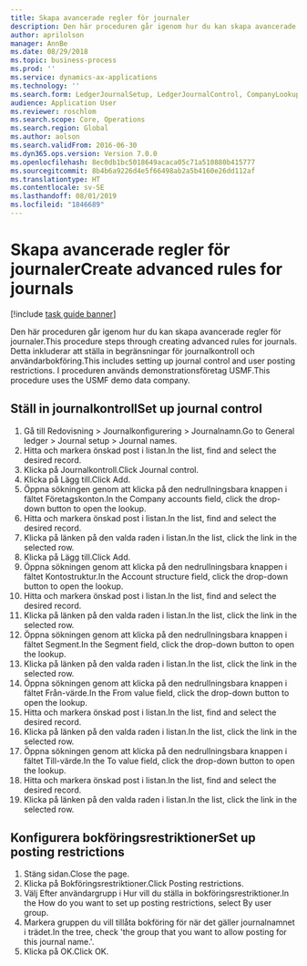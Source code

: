 ```yaml
---
title: Skapa avancerade regler för journaler
description: Den här proceduren går igenom hur du kan skapa avancerade regler för journaler.
author: aprilolson
manager: AnnBe
ms.date: 08/29/2018
ms.topic: business-process
ms.prod: ''
ms.service: dynamics-ax-applications
ms.technology: ''
ms.search.form: LedgerJournalSetup, LedgerJournalControl, CompanyLookup, LedgerJournalPostControl
audience: Application User
ms.reviewer: roschlom
ms.search.scope: Core, Operations
ms.search.region: Global
ms.author: aolson
ms.search.validFrom: 2016-06-30
ms.dyn365.ops.version: Version 7.0.0
ms.openlocfilehash: 8ec0db1bc5018649acaca05c71a510880b415777
ms.sourcegitcommit: 8b4b6a9226d4e5f66498ab2a5b4160e26dd112af
ms.translationtype: HT
ms.contentlocale: sv-SE
ms.lasthandoff: 08/01/2019
ms.locfileid: "1846689"
---
```

# <a name="create-advanced-rules-for-journals"></a><span data-ttu-id="0a3e0-103">Skapa avancerade regler för journaler</span><span class="sxs-lookup"><span data-stu-id="0a3e0-103">Create advanced rules for journals</span></span>

[!include [task guide banner](../../includes/task-guide-banner.md)]

<span data-ttu-id="0a3e0-104">Den här proceduren går igenom hur du kan skapa avancerade regler för journaler.</span><span class="sxs-lookup"><span data-stu-id="0a3e0-104">This procedure steps through creating advanced rules for journals.</span></span> <span data-ttu-id="0a3e0-105">Detta inkluderar att ställa in begränsningar för journalkontroll och användarbokföring.</span><span class="sxs-lookup"><span data-stu-id="0a3e0-105">This includes setting up journal control and user posting restrictions.</span></span> <span data-ttu-id="0a3e0-106">I proceduren används demonstrationsföretag USMF.</span><span class="sxs-lookup"><span data-stu-id="0a3e0-106">This procedure uses the USMF demo data company.</span></span>


## <a name="set-up-journal-control"></a><span data-ttu-id="0a3e0-107">Ställ in journalkontroll</span><span class="sxs-lookup"><span data-stu-id="0a3e0-107">Set up journal control</span></span>
1. <span data-ttu-id="0a3e0-108">Gå till Redovisning > Journalkonfigurering > Journalnamn.</span><span class="sxs-lookup"><span data-stu-id="0a3e0-108">Go to General ledger > Journal setup > Journal names.</span></span>
2. <span data-ttu-id="0a3e0-109">Hitta och markera önskad post i listan.</span><span class="sxs-lookup"><span data-stu-id="0a3e0-109">In the list, find and select the desired record.</span></span>
3. <span data-ttu-id="0a3e0-110">Klicka på Journalkontroll.</span><span class="sxs-lookup"><span data-stu-id="0a3e0-110">Click Journal control.</span></span>
4. <span data-ttu-id="0a3e0-111">Klicka på Lägg till.</span><span class="sxs-lookup"><span data-stu-id="0a3e0-111">Click Add.</span></span>
5. <span data-ttu-id="0a3e0-112">Öppna sökningen genom att klicka på den nedrullningsbara knappen i fältet Företagskonton.</span><span class="sxs-lookup"><span data-stu-id="0a3e0-112">In the Company accounts field, click the drop-down button to open the lookup.</span></span>
6. <span data-ttu-id="0a3e0-113">Hitta och markera önskad post i listan.</span><span class="sxs-lookup"><span data-stu-id="0a3e0-113">In the list, find and select the desired record.</span></span>
7. <span data-ttu-id="0a3e0-114">Klicka på länken på den valda raden i listan.</span><span class="sxs-lookup"><span data-stu-id="0a3e0-114">In the list, click the link in the selected row.</span></span>
8. <span data-ttu-id="0a3e0-115">Klicka på Lägg till.</span><span class="sxs-lookup"><span data-stu-id="0a3e0-115">Click Add.</span></span>
9. <span data-ttu-id="0a3e0-116">Öppna sökningen genom att klicka på den nedrullningsbara knappen i fältet Kontostruktur.</span><span class="sxs-lookup"><span data-stu-id="0a3e0-116">In the Account structure field, click the drop-down button to open the lookup.</span></span>
10. <span data-ttu-id="0a3e0-117">Hitta och markera önskad post i listan.</span><span class="sxs-lookup"><span data-stu-id="0a3e0-117">In the list, find and select the desired record.</span></span>
11. <span data-ttu-id="0a3e0-118">Klicka på länken på den valda raden i listan.</span><span class="sxs-lookup"><span data-stu-id="0a3e0-118">In the list, click the link in the selected row.</span></span>
12. <span data-ttu-id="0a3e0-119">Öppna sökningen genom att klicka på den nedrullningsbara knappen i fältet Segment.</span><span class="sxs-lookup"><span data-stu-id="0a3e0-119">In the Segment field, click the drop-down button to open the lookup.</span></span>
13. <span data-ttu-id="0a3e0-120">Klicka på länken på den valda raden i listan.</span><span class="sxs-lookup"><span data-stu-id="0a3e0-120">In the list, click the link in the selected row.</span></span>
14. <span data-ttu-id="0a3e0-121">Öppna sökningen genom att klicka på den nedrullningsbara knappen i fältet Från-värde.</span><span class="sxs-lookup"><span data-stu-id="0a3e0-121">In the From value field, click the drop-down button to open the lookup.</span></span>
15. <span data-ttu-id="0a3e0-122">Hitta och markera önskad post i listan.</span><span class="sxs-lookup"><span data-stu-id="0a3e0-122">In the list, find and select the desired record.</span></span>
16. <span data-ttu-id="0a3e0-123">Klicka på länken på den valda raden i listan.</span><span class="sxs-lookup"><span data-stu-id="0a3e0-123">In the list, click the link in the selected row.</span></span>
17. <span data-ttu-id="0a3e0-124">Öppna sökningen genom att klicka på den nedrullningsbara knappen i fältet Till-värde.</span><span class="sxs-lookup"><span data-stu-id="0a3e0-124">In the To value field, click the drop-down button to open the lookup.</span></span>
18. <span data-ttu-id="0a3e0-125">Hitta och markera önskad post i listan.</span><span class="sxs-lookup"><span data-stu-id="0a3e0-125">In the list, find and select the desired record.</span></span>
19. <span data-ttu-id="0a3e0-126">Klicka på länken på den valda raden i listan.</span><span class="sxs-lookup"><span data-stu-id="0a3e0-126">In the list, click the link in the selected row.</span></span>

## <a name="set-up-posting-restrictions"></a><span data-ttu-id="0a3e0-127">Konfigurera bokföringsrestriktioner</span><span class="sxs-lookup"><span data-stu-id="0a3e0-127">Set up posting restrictions</span></span>
1. <span data-ttu-id="0a3e0-128">Stäng sidan.</span><span class="sxs-lookup"><span data-stu-id="0a3e0-128">Close the page.</span></span>
2. <span data-ttu-id="0a3e0-129">Klicka på Bokföringsrestriktioner.</span><span class="sxs-lookup"><span data-stu-id="0a3e0-129">Click Posting restrictions.</span></span>
3. <span data-ttu-id="0a3e0-130">Välj Efter användargrupp i Hur vill du ställa in bokföringsrestriktioner.</span><span class="sxs-lookup"><span data-stu-id="0a3e0-130">In the How do you want to set up posting restrictions, select By user group.</span></span>
4. <span data-ttu-id="0a3e0-131">Markera gruppen du vill tillåta bokföring för när det gäller journalnamnet i trädet.</span><span class="sxs-lookup"><span data-stu-id="0a3e0-131">In the tree, check 'the group that you want to allow posting for this journal name.'.</span></span>
5. <span data-ttu-id="0a3e0-132">Klicka på OK.</span><span class="sxs-lookup"><span data-stu-id="0a3e0-132">Click OK.</span></span>

